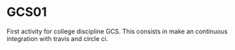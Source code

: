 # GCS01
First activity for college discipline GCS. This consists in make an continuous integration with travis and circle ci.
